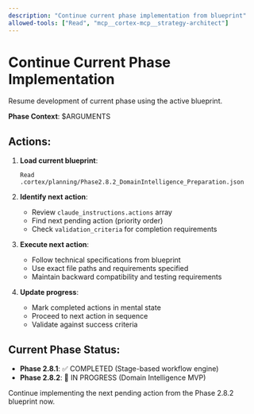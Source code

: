 ```yaml
---
description: "Continue current phase implementation from blueprint"
allowed-tools: ["Read", "mcp__cortex-mcp__strategy-architect"]
---
```


# Continue Current Phase Implementation

Resume development of current phase using the active blueprint.

**Phase Context**: $ARGUMENTS

## Actions:

1. **Load current blueprint**:
   ```
   Read .cortex/planning/Phase2.8.2_DomainIntelligence_Preparation.json
   ```

2. **Identify next action**:
   - Review `claude_instructions.actions` array
   - Find next pending action (priority order)
   - Check `validation_criteria` for completion requirements

3. **Execute next action**:
   - Follow technical specifications from blueprint
   - Use exact file paths and requirements specified
   - Maintain backward compatibility and testing requirements

4. **Update progress**:
   - Mark completed actions in mental state
   - Proceed to next action in sequence
   - Validate against success criteria

## Current Phase Status:
- **Phase 2.8.1**: ✅ COMPLETED (Stage-based workflow engine)
- **Phase 2.8.2**: 🔄 IN PROGRESS (Domain Intelligence MVP)

Continue implementing the next pending action from the Phase 2.8.2 blueprint now.